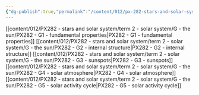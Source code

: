 ```yaml
---
{"dg-publish":true,"permalink":"/content/012/px-282-stars-and-solar-system/term-2-solar-system/g-the-sun/g-the-sun/","noteIcon":"1","created":"2025-08-27T13:14:32.550+01:00","updated":"2024-12-05T10:25:44.000+00:00"}
---
```


[[content/012/PX282 - stars and solar system/term 2 - solar system/G - the sun/PX282 - G1 - fundamental properties\|PX282 - G1 - fundamental properties]]
[[content/012/PX282 - stars and solar system/term 2 - solar system/G - the sun/PX282 - G2 - internal structure\|PX282 - G2 - internal structure]]
[[content/012/PX282 - stars and solar system/term 2 - solar system/G - the sun/PX282 - G3 - sunspots\|PX282 - G3 - sunspots]]
[[content/012/PX282 - stars and solar system/term 2 - solar system/G - the sun/PX282 - G4 - solar atmosphere\|PX282 - G4 - solar atmosphere]]
[[content/012/PX282 - stars and solar system/term 2 - solar system/G - the sun/PX282 - G5 - solar activity cycle\|PX282 - G5 - solar activity cycle]]

